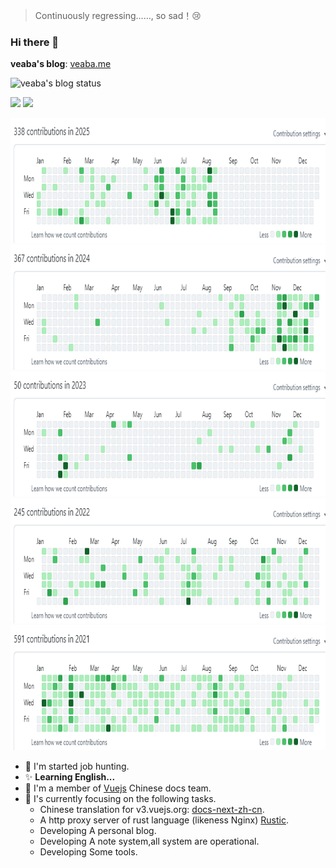> Continuously regressing……, so sad！:cry:

### Hi there 👋

**veaba's blog**: [veaba.me](https://www.veaba.me)

![veaba's blog status](https://github.com/veaba/veaba/workflows/release%20docs%20CI/badge.svg)

<p >
  <img src="https://github-readme-stats.vercel.app/api?username=veaba" height="170">
  <img src="https://github-readme-stats.vercel.app/api/top-langs/?username=veaba&layout=compact" height="170">
</p>

<p >
  <img src="src/.vuepress/public/github/github-2025-8-23.png" height="200">
  <img src="src/.vuepress/public/github/github-2024.png" height="200">
  <img src="src/.vuepress/public/github/github-2023.png" height="200">
  <img src="src/.vuepress/public/github/github-2022.png" height="200">
  <img src="src/.vuepress/public/github/github-2021.png" height="200">
</p>



- 🤔 I'm started job hunting.
- ✨ **Learning English...**
- 🔭 I'm a member of [Vuejs](https://github.com/vuejs) Chinese docs team.
- 🌱 I's currently focusing on the following tasks.
  - Chinese translation for v3.vuejs.org: [docs-next-zh-cn](https://github.com/vuejs/docs-next-zh-cn/).
  - A http proxy server of rust language (likeness Nginx) [Rustic](https://github.com/veaba/rustic).
  - Developing A personal blog.
  - Developing A note system,all system are operational.
  - Developing Some tools.

<!--
**veaba/veaba** is a ✨ _special_ ✨ repository because its `README.md` (this file) appears on your GitHub profile.

Here are some ideas to get you started:

- 🔭 I’m currently working on ...
- 🌱 I’m currently learning ...
- 👯 I’m looking to collaborate on ...
- 🤔 I’m looking for help with ...
- 💬 Ask me about ...
- 📫 How to reach me: ...
- 😄 Pronouns: ...
- ⚡ Fun fact: ...
-->
